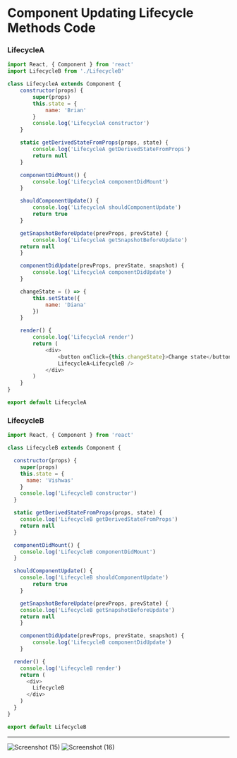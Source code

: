 # Component Updating Lifecycle Methods Code

### LifecycleA

```js
import React, { Component } from 'react'
import LifecycleB from './LifecycleB'

class LifecycleA extends Component {
	constructor(props) {
		super(props)
		this.state = {
			name: 'Brian'
		}
		console.log('LifecycleA constructor')
	}

	static getDerivedStateFromProps(props, state) {
		console.log('LifecycleA getDerivedStateFromProps')
		return null
	}

	componentDidMount() {
		console.log('LifecycleA componentDidMount')
	}

	shouldComponentUpdate() {
		console.log('LifecycleA shouldComponentUpdate')
		return true
	}

	getSnapshotBeforeUpdate(prevProps, prevState) {
		console.log('LifecycleA getSnapshotBeforeUpdate')
    return null
	}

	componentDidUpdate(prevProps, prevState, snapshot) {
		console.log('LifecycleA componentDidUpdate')
	}

	changeState = () => {
		this.setState({
			name: 'Diana'
		})
	}

	render() {
		console.log('LifecycleA render')
		return (
			<div>
				<button onClick={this.changeState}>Change state</button>
				LifecycleA<LifecycleB />
			</div>
		)
	}
}

export default LifecycleA
```

### LifecycleB
```js
import React, { Component } from 'react'

class LifecycleB extends Component {

  constructor(props) {
    super(props)
    this.state = {
      name: 'Vishwas'
    }
    console.log('LifecycleB constructor')
  }

  static getDerivedStateFromProps(props, state) {
    console.log('LifecycleB getDerivedStateFromProps')
    return null
  }

  componentDidMount() {
    console.log('LifecycleB componentDidMount')
  }

  shouldComponentUpdate() {
    console.log('LifecycleB shouldComponentUpdate')
		return true
	}

	getSnapshotBeforeUpdate(prevProps, prevState) {
    console.log('LifecycleB getSnapshotBeforeUpdate')
    return null
	}

	componentDidUpdate(prevProps, prevState, snapshot) {
		console.log('LifecycleB componentDidUpdate')
	}

  render() {
    console.log('LifecycleB render')
    return (
      <div>
        LifecycleB
      </div>
    )
  }
}

export default LifecycleB

```

***

![Screenshot (15)](https://user-images.githubusercontent.com/61664827/137454770-73a037c9-c518-475d-9509-af62fe5867b7.png)
![Screenshot (16)](https://user-images.githubusercontent.com/61664827/137454800-2efded0e-44da-4f1f-94ac-b59a05ceb7a9.png)
